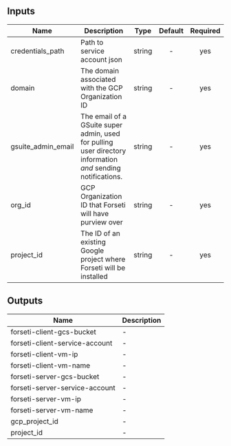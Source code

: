 [^]: (autogen_docs_start)

## Inputs

| Name | Description | Type | Default | Required |
|------|-------------|:----:|:-----:|:-----:|
| credentials\_path | Path to service account json | string | - | yes |
| domain | The domain associated with the GCP Organization ID | string | - | yes |
| gsuite\_admin\_email | The email of a GSuite super admin, used for pulling user directory information *and* sending notifications. | string | - | yes |
| org\_id | GCP Organization ID that Forseti will have purview over | string | - | yes |
| project\_id | The ID of an existing Google project where Forseti will be installed | string | - | yes |

## Outputs

| Name | Description |
|------|-------------|
| forseti-client-gcs-bucket | - |
| forseti-client-service-account | - |
| forseti-client-vm-ip | - |
| forseti-client-vm-name | - |
| forseti-server-gcs-bucket | - |
| forseti-server-service-account | - |
| forseti-server-vm-ip | - |
| forseti-server-vm-name | - |
| gcp\_project\_id | - |
| project\_id | - |

[^]: (autogen_docs_end)
